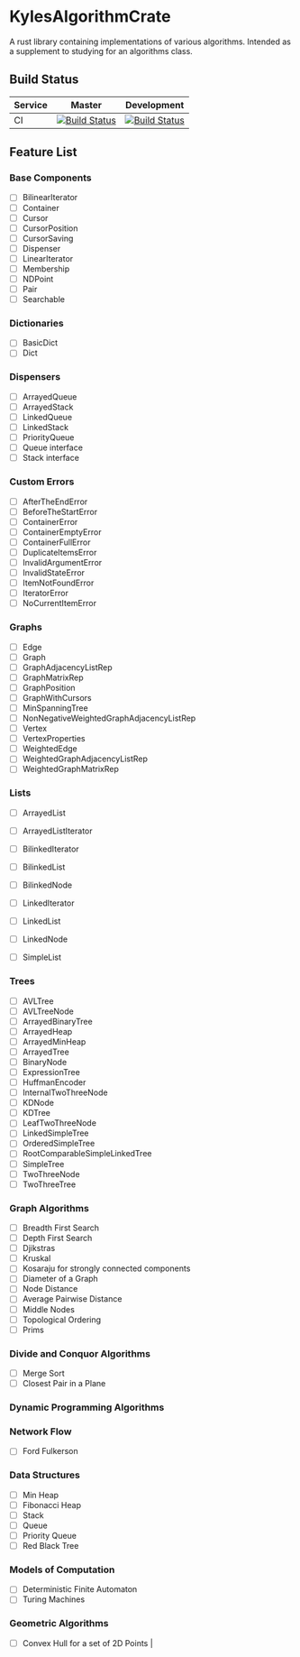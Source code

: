 # KylesAlgorithmCrate
A rust library containing implementations of various algorithms.  Intended as a supplement to studying for an algorithms class.

## Build Status
| Service | Master | Development |
|---------|--------|-------------|
| CI      |[![Build Status](https://travis-ci.org/KyleS22/KylesAlgorithmCrate.svg?branch=master)](https://travis-ci.org/KyleS22/KylesAlgorithmCrate) | [![Build Status](https://travis-ci.org/KyleS22/KylesAlgorithmCrate.svg?branch=development)](https://travis-ci.org/KyleS22/KylesAlgorithmCrate)| 

## Feature List

### Base Components
   - [ ] BilinearIterator
   - [ ] Container
   - [ ] Cursor
   - [ ] CursorPosition
   - [ ] CursorSaving
   - [ ] Dispenser
   - [ ] LinearIterator
   - [ ] Membership
   - [ ] NDPoint
   - [ ] Pair
   - [ ] Searchable
 
### Dictionaries
   - [ ] BasicDict
   - [ ] Dict

### Dispensers
   - [ ] ArrayedQueue
   - [ ] ArrayedStack
   - [ ] LinkedQueue
   - [ ] LinkedStack
   - [ ] PriorityQueue
   - [ ] Queue interface
   - [ ] Stack interface

### Custom Errors
   - [ ] AfterTheEndError
   - [ ] BeforeTheStartError
   - [ ] ContainerError
   - [ ] ContainerEmptyError
   - [ ] ContainerFullError
   - [ ] DuplicateItemsError
   - [ ] InvalidArgumentError
   - [ ] InvalidStateError
   - [ ] ItemNotFoundError
   - [ ] IteratorError
   - [ ] NoCurrentItemError

### Graphs
   - [ ] Edge
   - [ ] Graph
   - [ ] GraphAdjacencyListRep
   - [ ] GraphMatrixRep
   - [ ] GraphPosition
   - [ ] GraphWithCursors
   - [ ] MinSpanningTree
   - [ ] NonNegativeWeightedGraphAdjacencyListRep
   - [ ] Vertex
   - [ ] VertexProperties
   - [ ] WeightedEdge
   - [ ] WeightedGraphAdjacencyListRep
   - [ ] WeightedGraphMatrixRep

### Lists
   - [ ] ArrayedList
   - [ ] ArrayedListIterator
   - [ ] BilinkedIterator
   - [ ] BilinkedList
   - [ ] BilinkedNode
   - [ ] LinkedIterator
   - [ ] LinkedList
   - [ ] LinkedNode
   - [ ] SimpleList
   
   
### Trees
   - [ ] AVLTree
   - [ ] AVLTreeNode
   - [ ] ArrayedBinaryTree
   - [ ] ArrayedHeap
   - [ ] ArrayedMinHeap
   - [ ] ArrayedTree
   - [ ] BinaryNode
   - [ ] ExpressionTree
   - [ ] HuffmanEncoder
   - [ ] InternalTwoThreeNode
   - [ ] KDNode
   - [ ] KDTree
   - [ ] LeafTwoThreeNode
   - [ ] LinkedSimpleTree
   - [ ] OrderedSimpleTree
   - [ ] RootComparableSimpleLinkedTree
   - [ ] SimpleTree
   - [ ] TwoThreeNode
   - [ ] TwoThreeTree

### Graph Algorithms
   - [ ] Breadth First Search
   - [ ] Depth First Search
   - [ ] Djikstras
   - [ ] Kruskal
   - [ ] Kosaraju for strongly connected components
   - [ ] Diameter of a Graph
   - [ ] Node Distance
   - [ ] Average Pairwise Distance
   - [ ] Middle Nodes
   - [ ] Topological Ordering
   - [ ] Prims 

### Divide and Conquor Algorithms
   - [ ] Merge Sort
   - [ ] Closest Pair in a Plane

### Dynamic Programming Algorithms

### Network Flow
   - [ ] Ford Fulkerson

### Data Structures
   - [ ] Min Heap
   - [ ] Fibonacci Heap
   - [ ] Stack
   - [ ] Queue
   - [ ] Priority Queue
   - [ ] Red Black Tree

### Models of Computation
   - [ ] Deterministic Finite Automaton
   - [ ] Turing Machines
   
### Geometric Algorithms
   - [ ] Convex Hull for a set of 2D Points
| 

